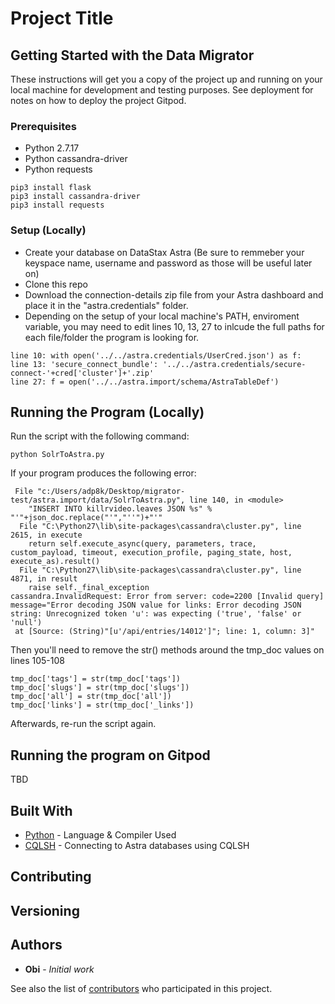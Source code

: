 # Project Title

## Getting Started with the Data Migrator

These instructions will get you a copy of the project up and running on your local machine for development and testing purposes. See deployment for notes on how to deploy the project Gitpod.

### Prerequisites

- Python 2.7.17
- Python cassandra-driver
- Python requests

```
pip3 install flask
pip3 install cassandra-driver
pip3 install requests
```

### Setup (Locally)

- Create your database on DataStax Astra (Be sure to remmeber your keyspace name, username and password as those will be useful later on)
- Clone this repo
- Download the connection-details zip file from your Astra dashboard and place it in the "astra.credentials" folder. 
- Depending on the setup of your local machine's PATH, enviroment variable, you may need to edit lines 10, 13, 27 to inlcude the full paths for each file/folder the program is looking for.

```
line 10: with open('../../astra.credentials/UserCred.json') as f:
line 13: 'secure_connect_bundle': '../../astra.credentials/secure-connect-'+cred['cluster']+'.zip'
line 27: f = open('../../astra.import/schema/AstraTableDef')
```


## Running the Program (Locally)

Run the script with the following command:
```
python SolrToAstra.py
```

If your program produces the following error:

```
 File "c:/Users/adp8k/Desktop/migrator-test/astra.import/data/SolrToAstra.py", line 140, in <module>
    "INSERT INTO killrvideo.leaves JSON %s" % "'"+json_doc.replace("'","''")+"'"
  File "C:\Python27\lib\site-packages\cassandra\cluster.py", line 2615, in execute
    return self.execute_async(query, parameters, trace, custom_payload, timeout, execution_profile, paging_state, host, execute_as).result()
  File "C:\Python27\lib\site-packages\cassandra\cluster.py", line 4871, in result
    raise self._final_exception
cassandra.InvalidRequest: Error from server: code=2200 [Invalid query] message="Error decoding JSON value for links: Error decoding JSON string: Unrecognized token 'u': was expecting ('true', 'false' or 'null')
 at [Source: (String)"[u'/api/entries/14012']"; line: 1, column: 3]"
```

Then you'll need to remove the str() methods around the tmp_doc values on lines 105-108

```
tmp_doc['tags'] = str(tmp_doc['tags'])
tmp_doc['slugs'] = str(tmp_doc['slugs'])
tmp_doc['all'] = str(tmp_doc['all'])
tmp_doc['links'] = str(tmp_doc['_links'])
```

Afterwards, re-run the script again.


## Running the program on Gitpod

TBD

## Built With

* [Python](https://www.python.org/) - Language & Compiler Used
* [CQLSH](https://docs.datastax.com/en/astra/aws/doc/dscloud/astra/dscloudConnectcqlshConsole.html) - Connecting to Astra databases using CQLSH

## Contributing

## Versioning


## Authors

* **Obi** - *Initial work*

See also the list of [contributors](https://github.com/your/project/contributors) who participated in this project.
